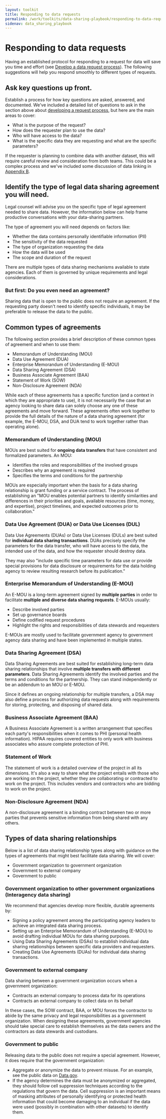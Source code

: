 ```yaml
---
layout: toolkit
title: Responding to data requests
permalink: /work/toolkits/data-sharing-playbook/responding-to-data-requests
sidenav: data_sharing_playbook
---
```


# Responding to data requests

Having an established protocol for responding to a request for data will save you time and effort (see [Develop a data request process](/work/toolkits/data-sharing-playbook/enabling-data-sharing#develop-a-data-request-process)). The following suggestions will help you respond smoothly to different types of requests.

## Ask key questions up front.

Establish a process for how key questions are asked, answered, and documented. We've included a detailed list of questions to ask in the section above about [developing a request process](/work/toolkits/data-sharing-playbook/enabling-data-sharing#develop-a-data-request-process), but here are the main areas to cover:

- What is the purpose of the request?
- How does the requester plan to use the data?
- Who will have access to the data?
- What is the specific data they are requesting and what are the specific parameters?

If the requester is planning to combine data with another dataset, this will require careful review and consideration from both teams. This could be a complex process and we've included some discussion of data linking in [Appendix B](/work/toolkits/data-sharing-playbook/appendix-b-linking-datasets).

## Identify the type of legal data sharing agreement you will need.

Legal counsel will advise you on the specific type of legal agreement needed to share data. However, the information below can help frame productive conversations with your data-sharing partners.

The type of agreement you will need depends on factors like:

- Whether the data contains personally identifiable information (PII)
- The sensitivity of the data requested
- The type of organization requesting the data
- How the data will be used
- The scope and duration of the request

There are multiple types of data sharing mechanisms available to state agencies. Each of them is governed by unique requirements and legal considerations.

### But first: Do you even need an agreement?

Sharing data that is open to the public does not require an agreement. If the requesting party doesn't need to identify specific individuals, it may be preferable to release the data to the public.

## Common types of agreements
The following section provides a brief description of these common types of agreement and when to use them:

- Memorandum of Understanding (MOU)
- Data Use Agreement (DUA)
- Enterprise Memorandum of Understanding (E-MOU)
- Data Sharing Agreement (DSA)
- Business Associate Agreement (BAA)
- Statement of Work (SOW)
- Non-Disclosure Agreement (NDA)

While each of these agreements has a specific function (and a context in which they are appropriate to use), it is not necessarily the case that an agency looking to share data can solely choose any one of these agreements and move forward. These agreements often work together to provide the full details of the nature of a data sharing agreement (for example, the E-MOU, DSA, and DUA tend to work together rather than operating alone).

### Memorandum of Understanding (MOU)
MOUs are best suited for **ongoing data transfers** that have consistent and formalized parameters. An MOU:

- Identifies the roles and responsibilities of the involved groups
- Describes why an agreement is required
- Specifies the terms and conditions for the partnership

MOUs are especially important when the basis for a data sharing relationship is grant funding or a service contract. The process of establishing an "MOU enables potential partners to identify similarities and differences in their priorities and goals, available resources (time, money, and expertise), project timelines, and expected outcomes prior to collaboration."

### Data Use Agreement (DUA) or Data Use Licenses (DUL)
Data Use Agreements (DUAs) or Data Use Licenses (DULs) are best suited for **individual data sharing transactions**. DUAs precisely specify the parameters for the data transfer, who will have access to the data, the intended use of the data, and how the requester should destroy data.

They may also "include specific time parameters for data use or provide special provisions for data disclosure or requirements for the data holding agency to review resulting research before its publication."

### Enterprise Memorandum of Understanding (E-MOU)
An E-MOU is a long-term agreement signed by **multiple parties** in order to facilitate **multiple and diverse data sharing requests**. E-MOUs usually:

- Describe involved parties
- Set up governance boards
- Define codified request procedures
- Highlight the rights and responsibilities of data stewards and requesters

E-MOUs are mostly used to facilitate government agency to government agency data sharing and have been implemented in multiple states.

### Data Sharing Agreement (DSA)

Data Sharing Agreements are best suited for establishing long-term data sharing relationships that involve **multiple transfers with different parameters**. Data Sharing Agreements identify the involved parties and the terms and conditions for the partnership. They can stand independently or be an addendum to an MOU or E-MOU.

Since it defines an ongoing relationship for multiple transfers, a DSA may also define a process for authorizing data requests along with requirements for storing, protecting, and disposing of shared data.

### Business Associate Agreement (BAA)

A Business Associate Agreement is a written arrangement that specifies each party's responsibilities when it comes to PHI (personal health information). HIPAA requires covered entities to only work with business associates who assure complete protection of PHI.

### Statement of Work

The statement of work is a detailed overview of the project in all its dimensions. It's also a way to share what the project entails with those who are working on the project, whether they are collaborating or contracted to work on the project. This includes vendors and contractors who are bidding to work on the project.

### Non-Disclosure Agreement (NDA)

A non-disclosure agreement is a binding contract between two or more parties that prevents sensitive information from being shared with any others.

## Types of data sharing relationships

Below is a list of data sharing relationship types along with guidance on the types of agreements that might best facilitate data sharing. We will cover:

- Government organization to government organization
- Government to external company
- Government to public

### Government organization to other government organizations (Interagency data sharing)

We recommend that agencies develop more flexible, durable agreements by:

- Signing a policy agreement among the participating agency leaders to achieve an integrated data sharing process.
- Setting up an Enterprise Memorandum of Understanding (E-MOU) to avoid drafting individual MOUs for data sharing purposes.
- Using Data Sharing Agreements (DSAs) to establish individual data sharing relationships between specific data providers and requesters.
- Creating Data Use Agreements (DUAs) for individual data sharing transactions.

### Government to external company

Data sharing between a government organization occurs when a government organization:

- Contracts an external company to process data for its operations
- Contracts an external company to collect data on its behalf

In these cases, the SOW contract, BAA, or MOU forces the contractor to abide by the same privacy and legal responsibilities as a government organization. When designing these agreements, government agencies should take special care to establish themselves as the data owners and the contractors as data stewards and custodians.

### Government to public

Releasing data to the public does not require a special agreement. However, it does require that the government organization:

- Aggregate or anonymize the data to prevent misuse. For an example, see the public data on [Data.gov](https://www.data.gov/).
- If the agency determines the data must be anonymized or aggregated, they should follow cell suppression techniques according to the regulations that govern the data. Cell suppression is an important means of masking attributes of personally identifying or protected health information that could become damaging to an individual if the data were used (possibly in combination with other datasets) to identify them.
